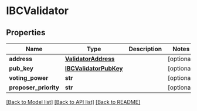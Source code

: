 # IBCValidator

## Properties
Name | Type | Description | Notes
------------ | ------------- | ------------- | -------------
**address** | [**ValidatorAddress**](ValidatorAddress.md) |  | [optional] 
**pub_key** | [**IBCValidatorPubKey**](IBCValidatorPubKey.md) |  | [optional] 
**voting_power** | **str** |  | [optional] 
**proposer_priority** | **str** |  | [optional] 

[[Back to Model list]](../README.md#documentation-for-models) [[Back to API list]](../README.md#documentation-for-api-endpoints) [[Back to README]](../README.md)


